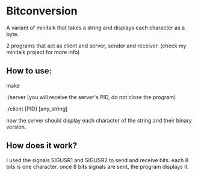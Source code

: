 # Bitconversion
A variant of minitalk that takes a string and displays each character as a byte.

2 programs that act as client and server, sender and receiver. (check my minitalk project for more info)

How to use:
----------------------
make

./server (you will receive the server's PID, do not close the program)

./client [PID] [any_string]

now the server should display each character of the string and their binary version.

How does it work?
----------------------
I used the signals SIGUSR1 and SIGUSR2 to send and receive bits. each 8 bits is one character. once 8 bits signals are sent, the program displays it.
